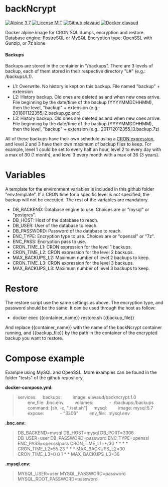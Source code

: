 # backNcrypt
[![Alpine 3.7](https://img.shields.io/badge/Alpine-3.7-brightgreen.svg)](https://hub.docker.com/_/alpine/) [![License MIT](https://img.shields.io/badge/license-MIT-blue.svg)](https://github.com/elavaud/backNcrypt/blob/master/LICENSE) [![Github elavaud](https://img.shields.io/badge/Github-elavaud-red.svg)](https://github.com/elavaud/backNcrypt) [![Docker elavaud](https://img.shields.io/badge/Docker-elavaud-lightgrey.svg)](https://hub.docker.com/r/elavaud/backncrypt/)

Docker alpine image for CRON SQL dumps, encryption and restore.
Database engine: PostreSQL or MySQL
Encryption type: OpenSSL with Gunzip, or 7z alone

#### Backups 

Backups are stored in the container in "/backups". There are 3 levels of backup, each of them stored in their respective directory "L#" (e.g.: /backups/L1).
* L1: Overwrite. No history is kept on this backup. File named "backup" + extension
* L2: History backup. Old ones are deleted as and when new ones arrive. File beginning by the date/time of the backup (YYYYMMDDHHMM), then the level, "backup" + extension (e.g.: 201801122355.l2.backup.gz.enc)
* L3: History backup. Old ones are deleted as and when new ones arrive. File beginning by the date/time of the backup (YYYYMMDDHHMM), then the level, "backup" + extension (e.g.: 201712012355.l3.backup.7z)

All of these backups have their own schedule using a [CRON expression](https://en.wikipedia.org/wiki/Cron#CRON_expression), and level 2 and 3 have their own maximum of backup files to keep.
For example, level 1 could be set to every half an hour, level 2 to every day with a max of 30 (1 month), and level 3 every month with a max of 36 (3 years).

# Variables
A template for the environment variables is included in this github folder "env.template". If a CRON time for a specific level is not specified, the backup will not be executed. The rest of the variables are mandatory.
* DB_BACKEND: Database engine to use. Choices are or "mysql" or "postgres".
* DB_HOST: Host of the database to reach.
* DB_USER: User of the database to reach.
* DB_PASSWORD: Password of the database to reach.
* ENC_TYPE: Encryption type to use. Choices are or "openssl" or "7z".
* ENC_PASS: Encryption pass to use.
* CRON_TIME_L1: CRON expression for the level 1 backups.
* CRON_TIME_L2: CRON expression for the level 2 backups.
* MAX_BACKUPS_L2: Maximum number of level 2 backups to keep.
* CRON_TIME_L3: CRON expression for the level 3 backups.
* MAX_BACKUPS_L3: Maximum number of level 3 backups to keep.

# Restore

The restore script use the same settings as above. The encryption type, and password should be the same. 
It can be used through the host as follow:

* docker exec {{container_name}} restore.sh {{backup_file}} 

And replace {{container_name}} with the name of the backNcrypt container running, and {{backup_file}} by the path in the container of the encrypted backup you want to restore.

# Compose example

Example using MySQL and OpenSSL. More examples can be found in the folder "tests" of the github repository.

**docker-compose.yml:**
> services:
> &nbsp;&nbsp;&nbsp;&nbsp;backups:
> &nbsp;&nbsp;&nbsp;&nbsp;&nbsp;&nbsp;&nbsp;&nbsp;image: elavaud/backncrypt:1.0
> &nbsp;&nbsp;&nbsp;&nbsp;&nbsp;&nbsp;&nbsp;&nbsp;env_file: .bnc.env
> &nbsp;&nbsp;&nbsp;&nbsp;&nbsp;&nbsp;&nbsp;&nbsp;volumes:
> &nbsp;&nbsp;&nbsp;&nbsp;&nbsp;&nbsp;&nbsp;&nbsp;&nbsp;&nbsp;&nbsp;&nbsp;- ./backups:/backups
> &nbsp;&nbsp;&nbsp;&nbsp;&nbsp;&nbsp;&nbsp;&nbsp;command: [sh, -c, "./set.sh"]
> &nbsp;&nbsp;&nbsp;&nbsp;mysql:
> &nbsp;&nbsp;&nbsp;&nbsp;&nbsp;&nbsp;&nbsp;&nbsp;image: mysql:5.7
> &nbsp;&nbsp;&nbsp;&nbsp;&nbsp;&nbsp;&nbsp;&nbsp;expose:
> &nbsp;&nbsp;&nbsp;&nbsp;&nbsp;&nbsp;&nbsp;&nbsp;&nbsp;&nbsp;&nbsp;&nbsp;- "3306"
> &nbsp;&nbsp;&nbsp;&nbsp;&nbsp;&nbsp;&nbsp;&nbsp;env_file: .mysql.env

**.bnc.env:**
> DB_BACKEND=mysql
> DB_HOST=mysql
> DB_PORT=3306
> DB_USER=user
> DB_PASSWORD=password
> ENC_TYPE=openssl
> ENC_PASS=opensslpass
> CRON_TIME_L1=*/30 * * * *
> CRON_TIME_L2=55 23 * * *
> MAX_BACKUPS_L2=30
> CRON_TIME_L3=0 0 1 * *
> MAX_BACKUPS_L3=36

**.mysql.env:**
> MYSQL_USER=user
> MYSQL_PASSWORD=password
> MYSQL_ROOT_PASSWORD=password
